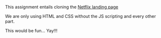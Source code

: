 This assignment entails cloning the [Netflix landing page](https://www.netflix.com/ng/)

We are only using HTML and CSS without the JS scripting and every other part.

This would be fun... Yay!!!
